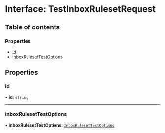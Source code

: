# Interface: TestInboxRulesetRequest

## Table of contents

### Properties

- [id](TestInboxRulesetRequest.md#id)
- [inboxRulesetTestOptions](TestInboxRulesetRequest.md#inboxrulesettestoptions)

## Properties

### <a id="id" name="id"></a> id

• **id**: `string`

___

### <a id="inboxrulesettestoptions" name="inboxrulesettestoptions"></a> inboxRulesetTestOptions

• **inboxRulesetTestOptions**: [`InboxRulesetTestOptions`](InboxRulesetTestOptions.md)
